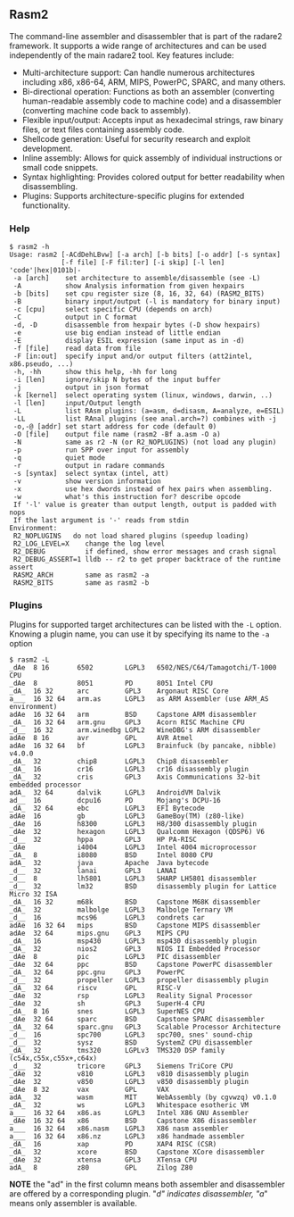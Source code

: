 ## Rasm2

The command-line assembler and disassembler that is part of the radare2 framework. It supports a wide range of architectures and can be used independently of the main radare2 tool. Key features include:

- Multi-architecture support: Can handle numerous architectures including x86, x86-64, ARM, MIPS, PowerPC, SPARC, and many others.
- Bi-directional operation: Functions as both an assembler (converting human-readable assembly code to machine code) and a disassembler (converting machine code back to assembly).
- Flexible input/output: Accepts input as hexadecimal strings, raw binary files, or text files containing assembly code.
- Shellcode generation: Useful for security research and exploit development.
- Inline assembly: Allows for quick assembly of individual instructions or small code snippets.
- Syntax highlighting: Provides colored output for better readability when disassembling.
- Plugins: Supports architecture-specific plugins for extended functionality.

### Help

```
$ rasm2 -h
Usage: rasm2 [-ACdDehLBvw] [-a arch] [-b bits] [-o addr] [-s syntax]
             [-f file] [-F fil:ter] [-i skip] [-l len] 'code'|hex|0101b|-
 -a [arch]    set architecture to assemble/disassemble (see -L)
 -A           show Analysis information from given hexpairs
 -b [bits]    set cpu register size (8, 16, 32, 64) (RASM2_BITS)
 -B           binary input/output (-l is mandatory for binary input)
 -c [cpu]     select specific CPU (depends on arch)
 -C           output in C format
 -d, -D       disassemble from hexpair bytes (-D show hexpairs)
 -e           use big endian instead of little endian
 -E           display ESIL expression (same input as in -d)
 -f [file]    read data from file
 -F [in:out]  specify input and/or output filters (att2intel, x86.pseudo, ...)
 -h, -hh      show this help, -hh for long
 -i [len]     ignore/skip N bytes of the input buffer
 -j           output in json format
 -k [kernel]  select operating system (linux, windows, darwin, ..)
 -l [len]     input/Output length
 -L           list RAsm plugins: (a=asm, d=disasm, A=analyze, e=ESIL)
 -LL          list RAnal plugins (see anal.arch=?) combines with -j
 -o,-@ [addr] set start address for code (default 0)
 -O [file]    output file name (rasm2 -Bf a.asm -O a)
 -N           same as r2 -N (or R2_NOPLUGINS) (not load any plugin)
 -p           run SPP over input for assembly
 -q           quiet mode
 -r           output in radare commands
 -s [syntax]  select syntax (intel, att)
 -v           show version information
 -x           use hex dwords instead of hex pairs when assembling.
 -w           what's this instruction for? describe opcode
 If '-l' value is greater than output length, output is padded with nops
 If the last argument is '-' reads from stdin
Environment:
 R2_NOPLUGINS   do not load shared plugins (speedup loading)
 R2_LOG_LEVEL=X    change the log level
 R2_DEBUG          if defined, show error messages and crash signal
 R2_DEBUG_ASSERT=1 lldb -- r2 to get proper backtrace of the runtime assert
 RASM2_ARCH        same as rasm2 -a
 RASM2_BITS        same as rasm2 -b
```

### Plugins

Plugins for supported target architectures can be listed with the `-L` option. Knowing a plugin name, you can use it by specifying its name to the `-a` option

```
$ rasm2 -L
_dAe  8 16       6502        LGPL3   6502/NES/C64/Tamagotchi/T-1000 CPU
_dAe  8          8051        PD      8051 Intel CPU
_dA_  16 32      arc         GPL3    Argonaut RISC Core
a___  16 32 64   arm.as      LGPL3   as ARM Assembler (use ARM_AS environment)
adAe  16 32 64   arm         BSD     Capstone ARM disassembler
_dA_  16 32 64   arm.gnu     GPL3    Acorn RISC Machine CPU
_d__  16 32      arm.winedbg LGPL2   WineDBG's ARM disassembler
adAe  8 16       avr         GPL     AVR Atmel
adAe  16 32 64   bf          LGPL3   Brainfuck (by pancake, nibble) v4.0.0
_dA_  32         chip8       LGPL3   Chip8 disassembler
_dA_  16         cr16        LGPL3   cr16 disassembly plugin
_dA_  32         cris        GPL3    Axis Communications 32-bit embedded processor
adA_  32 64      dalvik      LGPL3   AndroidVM Dalvik
ad__  16         dcpu16      PD      Mojang's DCPU-16
_dA_  32 64      ebc         LGPL3   EFI Bytecode
adAe  16         gb          LGPL3   GameBoy(TM) (z80-like)
_dAe  16         h8300       LGPL3   H8/300 disassembly plugin
_dAe  32         hexagon     LGPL3   Qualcomm Hexagon (QDSP6) V6
_d__  32         hppa        GPL3    HP PA-RISC
_dAe             i4004       LGPL3   Intel 4004 microprocessor
_dA_  8          i8080       BSD     Intel 8080 CPU
adA_  32         java        Apache  Java bytecode
_d__  32         lanai       GPL3    LANAI
_d__  8          lh5801      LGPL3   SHARP LH5801 disassembler
_d__  32         lm32        BSD     disassembly plugin for Lattice Micro 32 ISA
_dA_  16 32      m68k        BSD     Capstone M68K disassembler
_dA_  32         malbolge    LGPL3   Malbolge Ternary VM
_d__  16         mcs96       LGPL3   condrets car
adAe  16 32 64   mips        BSD     Capstone MIPS disassembler
adAe  32 64      mips.gnu    GPL3    MIPS CPU
_dA_  16         msp430      LGPL3   msp430 disassembly plugin
_dA_  32         nios2       GPL3    NIOS II Embedded Processor
_dAe  8          pic         LGPL3   PIC disassembler
_dAe  32 64      ppc         BSD     Capstone PowerPC disassembler
_dA_  32 64      ppc.gnu     GPL3    PowerPC
_d__  32         propeller   LGPL3   propeller disassembly plugin
_dA_  32 64      riscv       GPL     RISC-V
_dAe  32         rsp         LGPL3   Reality Signal Processor
_dAe  32         sh          GPL3    SuperH-4 CPU
_dA_  8 16       snes        LGPL3   SuperNES CPU
_dAe  32 64      sparc       BSD     Capstone SPARC disassembler
_dA_  32 64      sparc.gnu   GPL3    Scalable Processor Architecture
_d__  16         spc700      LGPL3   spc700, snes' sound-chip
_d__  32         sysz        BSD     SystemZ CPU disassembler
_dA_  32         tms320      LGPLv3  TMS320 DSP family (c54x,c55x,c55x+,c64x)
_d__  32         tricore     GPL3    Siemens TriCore CPU
_dAe  32         v810        LGPL3   v810 disassembly plugin
_dAe  32         v850        LGPL3   v850 disassembly plugin
_dAe  8 32       vax         GPL     VAX
adA_  32         wasm        MIT     WebAssembly (by cgvwzq) v0.1.0
_dA_  32         ws          LGPL3   Whitespace esotheric VM
a___  16 32 64   x86.as      LGPL3   Intel X86 GNU Assembler
_dAe  16 32 64   x86         BSD     Capstone X86 disassembler
a___  16 32 64   x86.nasm    LGPL3   X86 nasm assembler
a___  16 32 64   x86.nz      LGPL3   x86 handmade assembler
_dA_  16         xap         PD      XAP4 RISC (CSR)
_dA_  32         xcore       BSD     Capstone XCore disassembler
_dAe  32         xtensa      GPL3    XTensa CPU
adA_  8          z80         GPL     Zilog Z80
```

**NOTE** the "ad" in the first column means both assembler and disassembler are offered by a corresponding  plugin. "_d" indicates disassembler, "a_" means only assembler is available.
